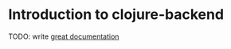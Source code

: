 # Introduction to clojure-backend

TODO: write [great documentation](http://jacobian.org/writing/what-to-write/)
